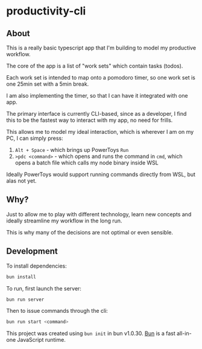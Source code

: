 # productivity-cli

## About

This is a really basic typescript app that I'm building to model my productive workflow.

The core of the app is a list of "work sets" which contain tasks (todos).

Each work set is intended to map onto a pomodoro timer, so one work set is one 25min set
with a 5min break.

I am also implementing the timer, so that I can have it integrated with one app.

The primary interface is currently CLI-based, since as a developer, I find this to
be the fastest way to interact with my app, no need for frills.

This allows me to model my ideal interaction, which is wherever I am on my PC, I can simply press:
1. `Alt + Space` - which brings up PowerToys `Run`
2. `>pdc <command>` - which opens and runs the command in `cmd`, which opens a batch file which calls my node binary inside WSL

Ideally PowerToys would support running commands directly from WSL, but alas not yet.

## Why?

Just to allow me to play with different technology, learn new concepts and ideally
streamline my workflow in the long run.

This is why many of the decisions are not optimal or even sensible.

## Development

To install dependencies:

```bash
bun install
```

To run, first launch the server:

```bash
bun run server
```

Then to issue commands through the cli:
```bash
bun run start <command>
`````

This project was created using `bun init` in bun v1.0.30. [Bun](https://bun.sh) is a fast all-in-one JavaScript runtime.
